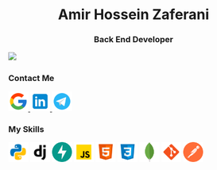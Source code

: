 <h1 align="center">Amir Hossein Zaferani</h1>
<h3 align="center">Back End Developer</h3>

![](https://github-readme-stats.vercel.app/api?username=amirzaferanii&theme=neon&hide_border=true&include_all_commits=false&count_private=false)<br/>
<!-- Proudly created with GPRM ( https://gprm.itsvg.in ) -->


<!-- <ul>
    <li>💻 Back-End Developer </li>
    <li>🛠 Building reusable applications </li>
    <li>📈 Interested in solving complex problems and building scalable applications </li>
    <li>💬 Ask me about <b>Python</b> - <b>Django</b></li>
</ul> -->

<h3>Contact Me</h3>
<p>
    <a href="mailto:amirzaferani103@gmail.com" target="blank">
        <img src="./icons/gmail.svg" alt="Amir Zaferani" height="40" width="40"/>
    </a>
    <a href="" target="blank">
        <img src="./icons/linkedin.svg" alt="Amir Zaferani" height="40" width="40" />
    </a>
    <a href="https://t.me/iamirzaferani" target="blank">
        <img src="./icons/telegram.svg" alt="Amir Zaferani" height="40" width="40" />
    </a>
</p>







<h3>My Skills</h3>
<p>
    <img src="./icons/python.svg" alt="python" title="Python" width="40" height="40" />
    <img src="./icons/django.svg" alt="django" title="Django" width="40" height="40" />
    <img src="./icons/fastapi.svg" alt="fastapi" title="FastAPI" width="40" height="40" />
    <img src="./icons/javascript.svg" alt="javascript" title="JavaScript" width="40" height="40" />
    <img src="./icons/html-5.svg" alt="html" title="HTML" width="40" height="40" />
    <img src="./icons/css3.svg" alt="css" title="CSS" width="40" height="40" />
    <img src="./icons/mongodb.svg" alt="mongodb" title="MongoDB" width="40" height="40" />
    <img src="./icons/git.svg" alt="git" title="Git" width="40" height="40" />
    <img src="./icons/postman.svg" alt="postman" title="Postman" width="40" height="40" />
</p>
